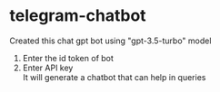 # telegram-chatbot
Created this chat gpt bot using "gpt-3.5-turbo" model
1. Enter the id token of bot 
2. Enter API key<br>
It will generate a chatbot that can help in queries